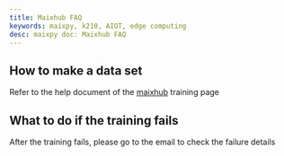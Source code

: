 ```yaml
---
title: Maixhub FAQ
keywords: maixpy, k210, AIOT, edge computing
desc: maixpy doc: Maixhub FAQ
---
```



## How to make a data set

Refer to the help document of the [maixhub](https://www.maixhub.com) training page

## What to do if the training fails

After the training fails, please go to the email to check the failure details
